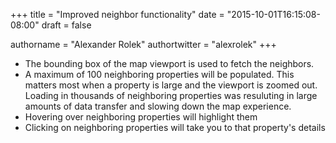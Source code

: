 +++
title = "Improved neighbor functionality"
date = "2015-10-01T16:15:08-08:00"
draft = false

authorname = "Alexander Rolek"
authortwitter = "alexrolek"
+++

- The bounding box of the map viewport is used to fetch the neighbors.
- A maximum of 100 neighboring properties will be populated. This matters most when a property is large and the viewport is zoomed out. Loading in thousands of neighboring properties was resuluting in large amounts of data transfer and slowing down the map experience.
- Hovering over neighboring properties will highlight them
- Clicking on neighboring properties will take you to that property's details